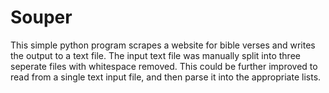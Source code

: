 # Souper
This simple python program scrapes a website for bible verses and writes the output to a text file. The input text file was manually split into three seperate files with whitespace removed. This could be further improved to read from a single text input file, and then parse it into the appropriate lists.

